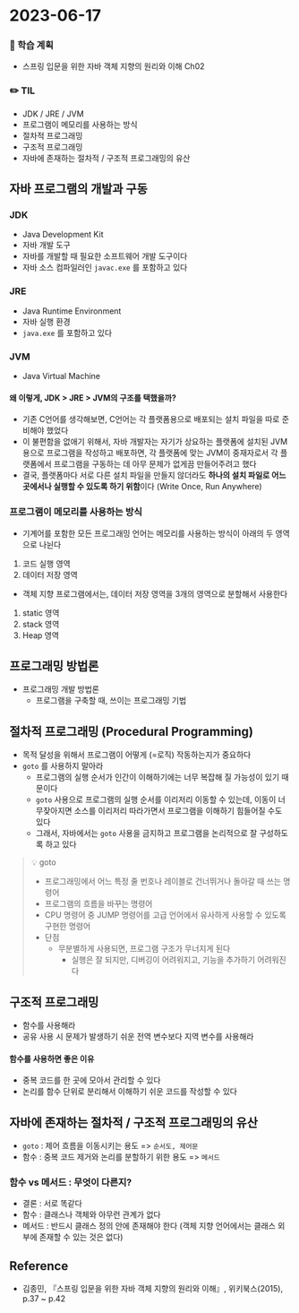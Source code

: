 # 2023-06-17

### 📌 학습 계획
- 스프링 입문을 위한 자바 객체 지향의 원리와 이해 Ch02

### ✏️ TIL
- JDK / JRE / JVM
- 프로그램이 메모리를 사용하는 방식
- 절차적 프로그래밍
- 구조적 프로그래밍
- 자바에 존재하는 절차적 / 구조적 프로그래밍의 유산


## 자바 프로그램의 개발과 구동
### JDK
- Java Development Kit
- 자바 개발 도구
- 자바를 개발할 때 필요한 소프트웨어 개발 도구이다
- 자바 소스 컴파일러인 `javac.exe` 를 포함하고 있다

### JRE
- Java Runtime Environment
- 자바 실행 환경
- `java.exe` 를 포함하고 있다

### JVM
- Java Virtual Machine

#### 왜 이렇게, JDK > JRE > JVM의 구조를 택했을까?
- 기존 C언어를 생각해보면, C언어는 각 플랫폼용으로 배포되는 설치 파일을 따로 준비해야 했었다
- 이 불편함을 없애기 위해서, 자바 개발자는 자기가 상요하는 플랫폼에 설치된 JVM용으로 프로그램을 작성하고 배포하면, 각 플랫폼에 맞는 JVM이 중재자로서 각 플랫폼에서 프로그램을 구동하는 데 아무 문제가 없게끔 만들어주려고 했다
- 결국, 플랫폼마다 서로 다른 설치 파일을 만들지 않더라도 **하나의 설치 파일로 어느 곳에서나 실행할 수 있도록 하기 위함**이다 (Write Once, Run Anywhere)

### 프로그램이 메모리를 사용하는 방식
- 기계어를 포함한 모든 프로그래밍 언어는 메모리를 사용하는 방식이 아래의 두 영역으로 나뉜다
1. 코드 실행 영역
2. 데이터 저장 영역 

- 객체 지향 프로그램에서는, 데이터 저장 영역을 3개의 영역으로 분할해서 사용한다
1. static 영역
2. stack 영역
3. Heap 영역

## 프로그래밍 방법론
- 프로그래밍 개발 방법론
	- 프로그램을 구축할 때, 쓰이는 프로그래밍 기법

## 절차적 프로그래밍 (Procedural Programming)
- 목적 달성을 위해서 프로그램이 어떻게 (=로직) 작동하는지가 중요하다
- `goto` 를 사용하지 말아라
	- 프로그램의 실행 순서가 인간이 이해하기에는 너무 복잡해 질 가능성이 있기 때문이다
	- `goto` 사용으로 프로그램의 실행 순서를 이리저리 이동할 수 있는데, 이동이 너무잦아지면 소스를 이리저리 따라가면서 프로그램을 이해하기 힘들어질 수도 있다
	- 그래서, 자바에서는 `goto` 사용을 금지하고 프로그램을 논리적으로 잘 구성하도록 하고 있다

> 💡 goto
> - 프로그래밍에서 어느 특정 줄 번호나 레이블로 건너뛰거나 돌아갈 때 쓰는 명령어
> - 프로그램의 흐름을 바꾸는 명령어
> - CPU 명령어 중 JUMP 명령어를 고급 언어에서 유사하게 사용할 수 있도록 구현한 명령어
> - 단점
> 	- 무분별하게 사용되면, 프로그램 구조가 무너지게 된다
>     - 실행은 잘 되지만, 디버깅이 어려워지고, 기능을 추가하기 어려워진다

## 구조적 프로그래밍
- 함수를 사용해라
- 공유 사용 시 문제가 발생하기 쉬운 전역 변수보다 지역 변수를 사용해라

#### 함수를 사용하면 좋은 이유
- 중복 코드를 한 곳에 모아서 관리할 수 있다
- 논리를 함수 단위로 분리해서 이해하기 쉬운 코드를 작성할 수 있다

## 자바에 존재하는 절차적 / 구조적 프로그래밍의 유산
- `goto` : 제어 흐름을 이동시키는 용도 => `순서도, 제어문`
- 함수 : 중복 코드 제거와 논리를 분할하기 위한 용도 => `메서드`


### 함수 vs 메서드 : 무엇이 다른지?
- 결론 : 서로 똑같다
- 함수 : 클래스나 객체와 아무런 관계가 없다
- 메서드 : 반드시 클래스 정의 안에 존재해야 한다 (객체 지향 언어에서는 클래스 외부에 존재할 수 있는 것은 없다)



## Reference
- 김종민, 『스프링 입문을 위한 자바 객체 지향의 원리와 이해』, 위키북스(2015), p.37 ~ p.42
